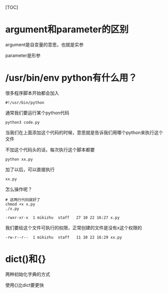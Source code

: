 [TOC]



# argument和parameter的区别

argument是自变量的意思，也就是实参

parameter是形参

# /usr/bin/env python有什么用？

很多程序脚本开始都会加入

```
#!/usr/bin/python
```

通常我们要运行某个python代码

```
python3 code.py
```

当我们在上面添加这个代码的时候，意思就是告诉我们用哪个python来执行这个文件

不加这个代码头的话，每次执行这个脚本都要 

```
python xx.py
```

加了以后，可以直接执行

```
xx.py
```

怎么操作呢？

```
# 这两行代码就好了
chmod +x x.py
./x.py

-rwxr-xr-x  1 mikizhu  staff   27 10 22 16:27 x.py
```

我们要给这个文件可执行的权限，正常创建的文件是没有x这个权限的

```
-rw-r--r--  1 mikizhu  staff   11 10 22 16:29 xx.py
```

# dict()和{}

两种初始化字典的方式

使用{}比dict要更快



